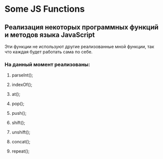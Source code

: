 # Some JS Functions

## Реализация некоторых программных функций и методов языка JavaScript

Эти функции не используют другие реализованные мной функции, так что каждая будет работать сама по себе.

### На данный момент реализованы:

  1. parseInt();

  2. indexOf();

  3. at();

  4. pop();

  5. push();

  6. shift();

  7. unshift();

  8. concat();

  9. repeat();
